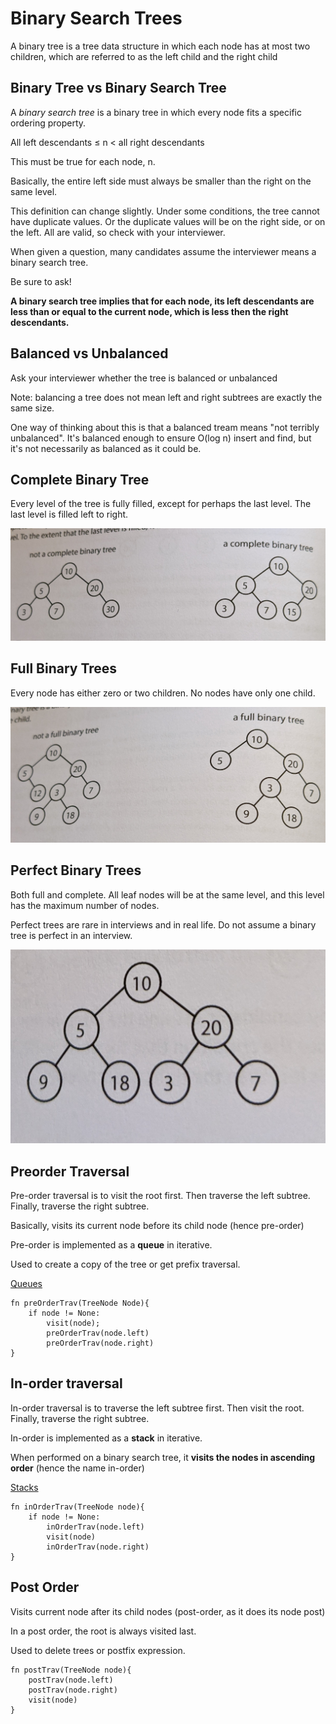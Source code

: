 # Binary Search Trees

A binary tree is a tree data structure in which each node has at most two children, which are referred to as the left child and the right child

## Binary Tree vs Binary Search Tree

A _binary search tree_ is a binary tree in which every node fits a specific ordering property.

All left descendants ≤ n &lt; all right descendants

This must be true for each node, n.

Basically, the entire left side must always be smaller than the right on the same level.

This definition can change slightly. Under some conditions, the tree cannot have duplicate values. Or the duplicate values will be on the right side, or on the left. All are valid, so check with your interviewer.

When given a question, many candidates assume the interviewer means a binary search tree.

Be sure to ask!

**A binary search tree implies that for each node, its left descendants are less than or equal to the current node, which is less then the right descendants.**

## Balanced vs Unbalanced

Ask your interviewer whether the tree is balanced or unbalanced

Note: balancing a tree does not mean left and right subtrees are exactly the same size.

One way of thinking about this is that a balanced tream means "not terribly unbalanced". It's balanced enough to ensure O\(log n\) insert and find, but it's not necessarily as balanced as it could be.

## Complete Binary Tree

Every level of the tree is fully filled, except for perhaps the last level. The last level is filled left to right.

![](../../.gitbook/assets/image%20%2852%29.png)

## Full Binary Trees

Every node has either zero or two children. No nodes have only one child.

![](../../.gitbook/assets/image%20%2853%29.png)

## Perfect Binary Trees

Both full and complete. All leaf nodes will be at the same level, and this level has the maximum number of nodes.

Perfect trees are rare in interviews and in real life. Do not assume a binary tree is perfect in an interview.

![](../../.gitbook/assets/image%20%2851%29.png)

## Preorder Traversal

Pre-order traversal is to visit the root first. Then traverse the left subtree. Finally, traverse the right subtree.

Basically, visits its current node before its child node \(hence pre-order\)

Pre-order is implemented as a **queue** in iterative.

Used to create a copy of the tree or get prefix traversal.

[Queues](https://www.notion.so/Queues-d13db071cec84bafb019b1e5bd15dd53)

```text
fn preOrderTrav(TreeNode Node){
	if node != None:
		visit(node);
		preOrderTrav(node.left)
		preOrderTrav(node.right)
}
```

## In-order traversal

In-order traversal is to traverse the left subtree first. Then visit the root. Finally, traverse the right subtree.

In-order is implemented as a **stack** in iterative.

When performed on a binary search tree, it **visits the nodes in ascending order** \(hence the name in-order\)

[Stacks](https://www.notion.so/Stacks-c925d73b270d460288c7b00ce2b18a06)

```text
fn inOrderTrav(TreeNode node){
	if node != None:
		inOrderTrav(node.left)
		visit(node)
		inOrderTrav(node.right)
}
```

## Post Order

Visits current node after its child nodes \(post-order, as it does its node post\)

In a post order, the root is always visited last.

Used to delete trees or postfix expression.

```text
fn postTrav(TreeNode node){
	postTrav(node.left)
	postTrav(node.right)
	visit(node)
}
```

